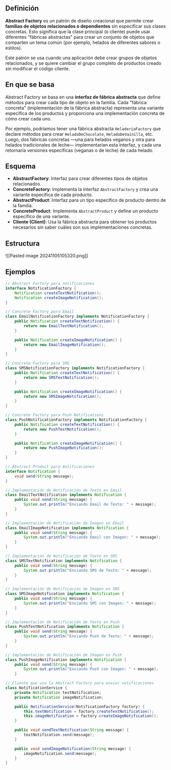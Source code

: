 ## Definición

**Abstract Factory** es un patrón de diseño creacional que permite crear **familias de objetos relacionados o dependientes** sin especificar sus clases concretas. Esto significa que la clase principal (o cliente) puede usar diferentes "fábricas abstractas" para crear un conjunto de objetos que comparten un tema común (por ejemplo, helados de diferentes sabores o estilos).

Este patrón se usa cuando una aplicación debe crear grupos de objetos relacionados, y se quiere cambiar el grupo completo de productos creado sin modificar el código cliente.

## En que se basa
Abstract Factory se basa en una **interfaz de fábrica abstracta** que define métodos para crear cada tipo de objeto en la familia. Cada "fábrica concreta" (implementación de la fábrica abstracta) representa una variante específica de los productos y proporciona una implementación concreta de cómo crear cada uno.

Por ejemplo, podríamos tener una fábrica abstracta `HeladeriaFactory` que declare métodos para crear `HeladoDeChocolate`, `HeladoDeVainilla`, etc. Luego, dos fábricas concretas —una para helados veganos y otra para helados tradicionales de leche— implementarían esta interfaz, y cada una retornaría versiones específicas (veganas o de leche) de cada helado.

## Esquema
- **AbstractFactory**: Interfaz para crear diferentes tipos de objetos relacionados.
- **ConcreteFactory**: Implementa la interfaz `AbstractFactory` y crea una variante específica de cada producto.
- **AbstractProduct**: Interfaz para un tipo específico de producto dentro de la familia.
- **ConcreteProduct**: Implementa `AbstractProduct` y define un producto específico de una variante.
- **Cliente (Client)**: Usa la fábrica abstracta para obtener los productos necesarios sin saber cuáles son sus implementaciones concretas.

## Estructura
![[Pasted image 20241105105320.png]]

## Ejemplos

```java
// Abstract Factory para notificaciones
interface NotificationFactory {
    Notification createTextNotification();
    Notification createImageNotification();
}

// Concrete Factory para Email
class EmailNotificationFactory implements NotificationFactory {
    public Notification createTextNotification() {
        return new EmailTextNotification();
    }

    public Notification createImageNotification() {
        return new EmailImageNotification();
    }
}

// Concrete Factory para SMS
class SMSNotificationFactory implements NotificationFactory {
    public Notification createTextNotification() {
        return new SMSTextNotification();
    }

    public Notification createImageNotification() {
        return new SMSImageNotification();
    }
}

// Concrete Factory para Push Notifications
class PushNotificationFactory implements NotificationFactory {
    public Notification createTextNotification() {
        return new PushTextNotification();
    }

    public Notification createImageNotification() {
        return new PushImageNotification();
    }
}

// Abstract Product para Notificaciones
interface Notification {
    void send(String message);
}

// Implementación de Notificación de Texto en Email
class EmailTextNotification implements Notification {
    public void send(String message) {
        System.out.println("Enviando Email de Texto: " + message);
    }
}

// Implementación de Notificación de Imagen en Email
class EmailImageNotification implements Notification {
    public void send(String message) {
        System.out.println("Enviando Email con Imagen: " + message);
    }
}

// Implementación de Notificación de Texto en SMS
class SMSTextNotification implements Notification {
    public void send(String message) {
        System.out.println("Enviando SMS de Texto: " + message);
    }
}

// Implementación de Notificación de Imagen en SMS
class SMSImageNotification implements Notification {
    public void send(String message) {
        System.out.println("Enviando SMS con Imagen: " + message);
    }
}

// Implementación de Notificación de Texto en Push
class PushTextNotification implements Notification {
    public void send(String message) {
        System.out.println("Enviando Push de Texto: " + message);
    }
}

// Implementación de Notificación de Imagen en Push
class PushImageNotification implements Notification {
    public void send(String message) {
        System.out.println("Enviando Push con Imagen: " + message);
    }

// Cliente que usa la Abstract Factory para enviar notificaciones
class NotificationService {
    private Notification textNotification;
    private Notification imageNotification;

    public NotificationService(NotificationFactory factory) {
        this.textNotification = factory.createTextNotification();
        this.imageNotification = factory.createImageNotification();
    }

    public void sendTextNotification(String message) {
        textNotification.send(message);
    }

    public void sendImageNotification(String message) {
        imageNotification.send(message);
    }
}

```

